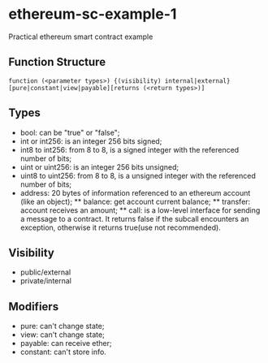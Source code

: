 # ethereum-sc-example-1
Practical ethereum smart contract example

## Function Structure

```
function (<parameter types>) {(visibility) internal|external}
[pure|constant|view|payable][returns (<return types>)]
```

## Types

* bool: can be "true" or "false";
* int or int256: is an integer 256 bits signed;
* int8 to int256: from 8 to 8, is a signed integer with the referenced number of bits;
* uint or uint256: is an integer 256 bits unsigned;
* uint8 to uint256: from 8 to 8, is a unsigned integer with the referenced number of bits;
* address: 20 bytes of information referenced to an ethereum account (like an object);
  ** balance: get account current balance;
  ** transfer: account receives an amount;
  ** call:  is a low-level interface for sending a message to a contract. It returns false if the subcall encounters an exception, otherwise it returns true(use not recommended).


## Visibility

* public/external
* private/internal

## Modifiers

* pure: can't change state;
* view: can't change state;
* payable: can receive ether;
* constant: can't store info.
